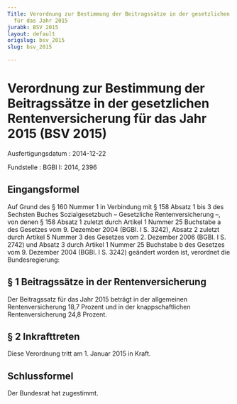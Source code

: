 ```yaml
---
Title: Verordnung zur Bestimmung der Beitragssätze in der gesetzlichen Rentenversicherung
  für das Jahr 2015
jurabk: BSV 2015
layout: default
origslug: bsv_2015
slug: bsv_2015

---
```


# Verordnung zur Bestimmung der Beitragssätze in der gesetzlichen Rentenversicherung für das Jahr 2015 (BSV 2015)

Ausfertigungsdatum
:   2014-12-22

Fundstelle
:   BGBl I: 2014, 2396


## Eingangsformel

Auf Grund des § 160 Nummer 1 in Verbindung mit § 158 Absatz 1 bis 3
des Sechsten Buches Sozialgesetzbuch – Gesetzliche Rentenversicherung
–, von denen § 158 Absatz 1 zuletzt durch Artikel 1 Nummer 25
Buchstabe a des Gesetzes vom 9. Dezember 2004 (BGBl. I S. 3242),
Absatz 2 zuletzt durch Artikel 5 Nummer 3 des Gesetzes vom 2. Dezember
2006 (BGBl. I S. 2742) und Absatz 3 durch Artikel 1 Nummer 25
Buchstabe b des Gesetzes vom 9. Dezember 2004 (BGBl. I S. 3242)
geändert worden ist, verordnet die Bundesregierung:


## § 1 Beitragssätze in der Rentenversicherung

Der Beitragssatz für das Jahr 2015 beträgt in der allgemeinen
Rentenversicherung 18,7 Prozent und in der knappschaftlichen
Rentenversicherung
24,8 Prozent.


## § 2 Inkrafttreten

Diese Verordnung tritt am 1. Januar 2015 in Kraft.


## Schlussformel

Der Bundesrat hat zugestimmt.


